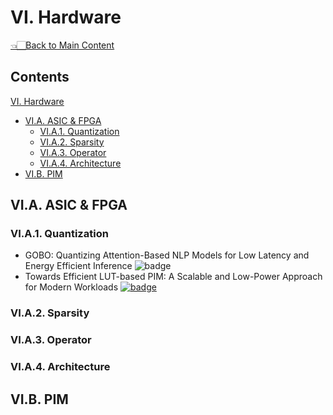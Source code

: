 # VI. Hardware

<p align="left">
<a href="../README.md#table-of-contents">👈🏻Back to Main Content</a>
</p>

## Contents

[VI. Hardware](VI-hardware.md)
- [VI.A. ASIC & FPGA](VI-hardware.md#via-asic-&-fpga)
  - [VI.A.1. Quantization](VI-hardware.md#via1-quantization)
  - [VI.A.2. Sparsity](VI-hardware.md#via2-sparsity)
  - [VI.A.3. Operator](VI-hardware.md#via3-operator)
  - [VI.A.4. Architecture](VI-hardware.md#via4-architecture)
- [VI.B. PIM]()

## VI.A. ASIC & FPGA

### VI.A.1. Quantization
- GOBO: Quantizing Attention-Based NLP Models for Low Latency and Energy Efficient Inference <a herf="https://arxiv.org/abs/2502.02142" target="_blank"> <img src="https://img.shields.io/badge/MICRO-2020-b31b1b" alt="badge"/></a>
- Towards Efficient LUT-based PIM: A Scalable and Low-Power Approach for Modern Workloads <a href="https://arxiv.org/abs/2502.02142" target="_blank"> <img src="https://img.shields.io/badge/arxiv-25.02-b31b1b" alt="badge"/></a> 


### VI.A.2. Sparsity

### VI.A.3. Operator

### VI.A.4. Architecture

## VI.B. PIM

